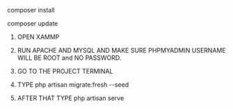 <!-- INSTALL DEPENDENCIES-->

composer install

<!-- UPDATE DEPENDENCIES -->

composer update

1. OPEN XAMMP

2. RUN APACHE AND MYSQL AND MAKE SURE PHPMYADMIN USERNAME WILL BE ROOT and NO PASSWORD.

3. GO TO THE PROJECT TERMINAL

4. TYPE php artisan migrate:fresh --seed

5. AFTER THAT TYPE php artisan serve
